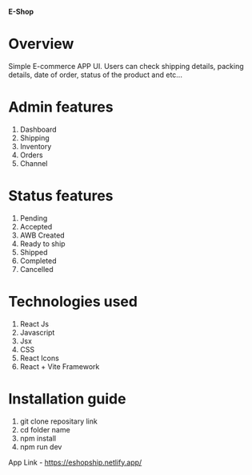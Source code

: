 **E-Shop**

# Overview

Simple E-commerce APP UI. Users can check shipping details, packing details, date of order, status of the product and etc...



# Admin features
1. Dashboard
2. Shipping
3. Inventory
4. Orders
5. Channel


# Status features
1. Pending
2. Accepted
3. AWB Created
4. Ready to ship
5. Shipped
6. Completed
7. Cancelled

# Technologies used
1. React Js
2. Javascript
3. Jsx
4. CSS
5. React Icons
6. React + Vite Framework

# Installation guide
1. git clone repositary link
2. cd folder name
3. npm install
4. npm run dev


App Link - https://eshopship.netlify.app/


